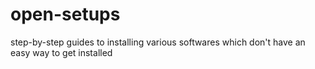 # open-setups
step-by-step guides to installing various softwares which don't have an easy way to get installed
